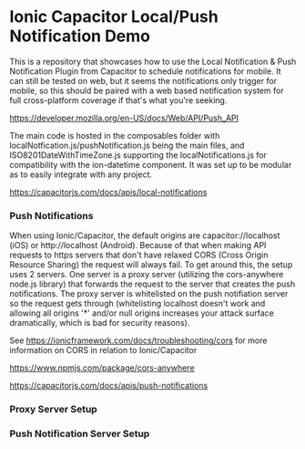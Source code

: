# Ionic Capacitor Local/Push Notification Demo
This is a repository that showcases how to use the Local Notification & Push Notification Plugin from Capacitor to schedule notifications for mobile. It can still be tested on web, but it seems the notifications only trigger for mobile, so this should be paired with a web based notification system for full cross-platform coverage if that's what you're seeking.

https://developer.mozilla.org/en-US/docs/Web/API/Push_API

The main code is hosted in the composables folder with localNotfication.js/pushNotification.js being the main files, and ISO8201DateWithTimeZone.js supporting the localNotifications.js for compatibility with the ion-datetime component. It was set up to be modular as to easily integrate with any project.

https://capacitorjs.com/docs/apis/local-notifications

### Push Notifications
When using Ionic/Capacitor, the default origins are capacitor://localhost (iOS) or http://localhost (Android). Because of that when making API requests to https servers that don't have relaxed CORS (Cross Origin Resource Sharing) the request will always fail. To get around this, the setup uses 2 servers. One server is a proxy server (utilizing the cors-anywhere node.js library) that forwards the request to the server that creates the push notifications. The proxy server is whitelisted on the push notifiation server so the request gets through (whitelisting localhost doesn't work and allowing all origins '*' and/or null origins increases your attack surface dramatically, which is bad for security reasons).

See https://ionicframework.com/docs/troubleshooting/cors for more information on CORS in relation to Ionic/Capacitor

https://www.npmjs.com/package/cors-anywhere

https://capacitorjs.com/docs/apis/push-notifications
### Proxy Server Setup

### Push Notification Server Setup

